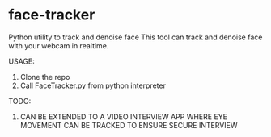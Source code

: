 # face-tracker
Python utility to track and denoise face
This tool can track and denoise face with your webcam in realtime.

USAGE:
1. Clone the repo
2. Call FaceTracker.py from python interpreter

TODO:
1. CAN BE EXTENDED TO A VIDEO INTERVIEW APP WHERE EYE MOVEMENT CAN BE TRACKED TO ENSURE SECURE INTERVIEW
